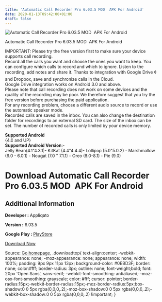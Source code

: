 ```yaml
---
title: 'Automatic Call Recorder Pro 6.03.5 MOD  APK For Android'
date: 2020-01-13T09:42:00+01:00
draft: false
---
```


![Automatic Call Recorder Pro 6.03.5 MOD  APK For Android](https://i1.wp.com/apkhome.net/wp-content/uploads/2020/01/Automatic-Call-Recorder-Pro.png "Automatic Call Recorder Pro 6.03.5 MOD  APK For Android")

  

Automatic Call Recorder Pro 6.03.5 MOD  APK For Android

IMPORTANT: Please try the free version first to make sure your device supports call recording.  
Record all the calls you want and choose the ones you want to keep. You can configure which calls to record and which to ignore. Listen to the recording, add notes and share it. Thanks to integration with Google Drive ¢ and Dropbox, save and synchronize calls in the Cloud.  
Google Drive integration works on Android 3.0 and above.  
Please note that call recording does not work on some devices and the quality of the recording may be poor. We therefore suggest that you try the free version before purchasing the paid application.  
For any recording problem, choose a different audio source to record or use the automatic speaker mode.  
Recorded calls are saved in the inbox. You can also change the destination folder for recordings to an external SD card. The size of the inbox can be set. The number of recorded calls is only limited by your device memory.

**Supported Android**  
{4.0 and UP}  
**Supported Android Version**:-  
Jelly Bean(4.1"4.3.1)- KitKat (4.4"4.4.4)- Lollipop (5.0"5.0.2) - Marshmallow (6.0 - 6.0.1) - Nougat (7.0 " 7.1.1) - Oreo (8.0-8.1) - Pie (9.0)

Download Automatic Call Recorder Pro 6.03.5 MOD  APK For Android
=================================================================

Additional Information
----------------------

**Developer :** Appliqato

**Version :** 6.03.5

**Google Play :** [PlayStore](https://play.google.com/store/apps/details?id=com.appstar.callrecorderpro)

  

[Download Now](https://store4app.co/post/automatic-call-recorder-pro-6-03-5-mod-apk-for-android_1578850334)

  
Source: [Go homepage.](https://store4app.co/post/automatic-call-recorder-pro-6-03-5-mod-apk-for-android_1578850334) .downloadtop{ text-align:center; -webkit-appearance: none; -moz-appearance: none; appearance: none; width: 100%; padding: 9px 9px 11px 13px; background-color: #0EBD3F; border: none; color:#fff; border-radius: 3px; outline: none; font-weight;bold; font: 20px 'Open Sans', sans-serif; -webkit-font-smoothing: antialiased; -moz-osx-font-smoothing: grayscale; color: #fff; cursor: pointer; border-radius:15px;-webkit-border-radius:15px;-moz-border-radius:5px;box-shadow:0 0 5px rgba(0,0,0,.2);-moz-box-shadow:0 0 5px rgba(0,0,0,.2);-webkit-box-shadow:0 0 5px rgba(0,0,0,.2) !important; }